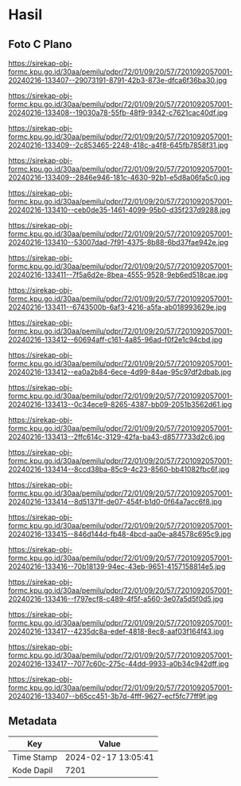 # Hasil

## Foto C Plano

https://sirekap-obj-formc.kpu.go.id/30aa/pemilu/pdpr/72/01/09/20/57/7201092057001-20240216-133407--29073191-8791-42b3-873e-dfca6f36ba30.jpg

https://sirekap-obj-formc.kpu.go.id/30aa/pemilu/pdpr/72/01/09/20/57/7201092057001-20240216-133408--19030a78-55fb-48f9-9342-c7621cac40df.jpg

https://sirekap-obj-formc.kpu.go.id/30aa/pemilu/pdpr/72/01/09/20/57/7201092057001-20240216-133409--2c853465-2248-418c-a4f8-645fb7858f31.jpg

https://sirekap-obj-formc.kpu.go.id/30aa/pemilu/pdpr/72/01/09/20/57/7201092057001-20240216-133409--2846e946-181c-4630-92b1-e5d8a06fa5c0.jpg

https://sirekap-obj-formc.kpu.go.id/30aa/pemilu/pdpr/72/01/09/20/57/7201092057001-20240216-133410--ceb0de35-1461-4099-95b0-d35f237d9288.jpg

https://sirekap-obj-formc.kpu.go.id/30aa/pemilu/pdpr/72/01/09/20/57/7201092057001-20240216-133410--53007dad-7f91-4375-8b88-6bd37fae942e.jpg

https://sirekap-obj-formc.kpu.go.id/30aa/pemilu/pdpr/72/01/09/20/57/7201092057001-20240216-133411--7f5a6d2e-8bea-4555-9528-9eb6ed518cae.jpg

https://sirekap-obj-formc.kpu.go.id/30aa/pemilu/pdpr/72/01/09/20/57/7201092057001-20240216-133411--6743500b-6af3-4216-a5fa-ab018993629e.jpg

https://sirekap-obj-formc.kpu.go.id/30aa/pemilu/pdpr/72/01/09/20/57/7201092057001-20240216-133412--60694aff-c161-4a85-96ad-f0f2e1c94cbd.jpg

https://sirekap-obj-formc.kpu.go.id/30aa/pemilu/pdpr/72/01/09/20/57/7201092057001-20240216-133412--ea0a2b84-6ece-4d99-84ae-95c97df2dbab.jpg

https://sirekap-obj-formc.kpu.go.id/30aa/pemilu/pdpr/72/01/09/20/57/7201092057001-20240216-133413--0c34ece9-8265-4387-bb09-2051b3562d61.jpg

https://sirekap-obj-formc.kpu.go.id/30aa/pemilu/pdpr/72/01/09/20/57/7201092057001-20240216-133413--2ffc614c-3129-42fa-ba43-d8577733d2c6.jpg

https://sirekap-obj-formc.kpu.go.id/30aa/pemilu/pdpr/72/01/09/20/57/7201092057001-20240216-133414--8ccd38ba-85c9-4c23-8560-bb41082fbc6f.jpg

https://sirekap-obj-formc.kpu.go.id/30aa/pemilu/pdpr/72/01/09/20/57/7201092057001-20240216-133414--8d51371f-de07-454f-b1d0-0f64a7acc6f8.jpg

https://sirekap-obj-formc.kpu.go.id/30aa/pemilu/pdpr/72/01/09/20/57/7201092057001-20240216-133415--846d144d-fb48-4bcd-aa0e-a84578c695c9.jpg

https://sirekap-obj-formc.kpu.go.id/30aa/pemilu/pdpr/72/01/09/20/57/7201092057001-20240216-133416--70b18139-94ec-43eb-9651-4157158814e5.jpg

https://sirekap-obj-formc.kpu.go.id/30aa/pemilu/pdpr/72/01/09/20/57/7201092057001-20240216-133416--f797ecf8-c489-4f5f-a560-3e07a5d5f0d5.jpg

https://sirekap-obj-formc.kpu.go.id/30aa/pemilu/pdpr/72/01/09/20/57/7201092057001-20240216-133417--4235dc8a-edef-4818-8ec8-aaf03f164f43.jpg

https://sirekap-obj-formc.kpu.go.id/30aa/pemilu/pdpr/72/01/09/20/57/7201092057001-20240216-133417--7077c60c-275c-44dd-9933-a0b34c942dff.jpg

https://sirekap-obj-formc.kpu.go.id/30aa/pemilu/pdpr/72/01/09/20/57/7201092057001-20240216-133407--b65cc451-3b7d-4fff-9627-ecf5fc77ff9f.jpg


## Metadata

| Key        | Value               |
| ---------- | ------------------- |
| Time Stamp | 2024-02-17 13:05:41 |
| Kode Dapil | 7201                |




